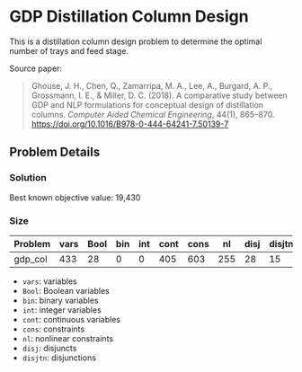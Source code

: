 # GDP Distillation Column Design

This is a distillation column design problem to determine the optimal number of trays and feed stage.

Source paper:

> Ghouse, J. H., Chen, Q., Zamarripa, M. A., Lee, A., Burgard, A. P., Grossmann, I. E., & Miller, D. C. (2018). A comparative study between GDP and NLP formulations for conceptual design of distillation columns. *Computer Aided Chemical Engineering*, 44(1), 865–870. https://doi.org/10.1016/B978-0-444-64241-7.50139-7

## Problem Details

### Solution

Best known objective value: 19,430

### Size

| Problem   | vars | Bool | bin | int | cont | cons | nl | disj | disjtn |
|-----------|------|------|-----|-----|------|------|----|------|--------|
| gdp_col | 433 | 28 | 0 | 0 | 405 | 603 | 255 | 28 | 15 |

- ``vars``: variables
- ``Bool``: Boolean variables
- ``bin``: binary variables
- ``int``: integer variables
- ``cont``: continuous variables
- ``cons``: constraints
- ``nl``: nonlinear constraints
- ``disj``: disjuncts
- ``disjtn``: disjunctions
